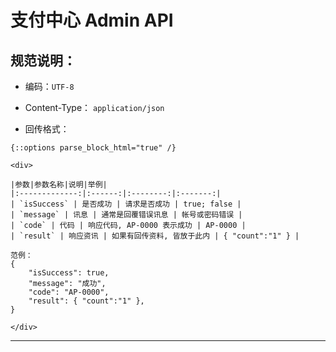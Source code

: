 # 支付中心 Admin API

## 规范说明：

- 编码：`UTF-8`
- Content-Type： `application/json`
  
- 回传格式：
```
{::options parse_block_html="true" /}

<div>
  
|参数|参数名称|说明|举例|
|:-------------:|:------:|:--------:|:-------:|
| `isSuccess` | 是否成功 | 请求是否成功 | true; false |
| `message` | 讯息 | 通常是回覆错误讯息 | 帐号或密码错误 |
| `code` | 代码 | 响应代码, AP-0000 表示成功 | AP-0000 |
| `result` | 响应资讯 | 如果有回传资料, 皆放于此内 | { "count":"1" } |

范例：
{
	"isSuccess": true,
	"message": "成功",
	"code": "AP-0000",
	"result": { "count":"1" },
}

</div>
```

---